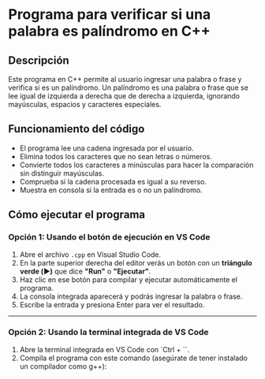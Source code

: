 # Programa para verificar si una palabra es palíndromo en C++

## Descripción

Este programa en C++ permite al usuario ingresar una palabra o frase y verifica si es un palíndromo. Un palíndromo es una palabra o frase que se lee igual de izquierda a derecha que de derecha a izquierda, ignorando mayúsculas, espacios y caracteres especiales.

## Funcionamiento del código

- El programa lee una cadena ingresada por el usuario.
- Elimina todos los caracteres que no sean letras o números.
- Convierte todos los caracteres a minúsculas para hacer la comparación sin distinguir mayúsculas.
- Comprueba si la cadena procesada es igual a su reverso.
- Muestra en consola si la entrada es o no un palíndromo.

## Cómo ejecutar el programa

### Opción 1: Usando el botón de ejecución en VS Code

1. Abre el archivo `.cpp` en Visual Studio Code.
2. En la parte superior derecha del editor verás un botón con un **triángulo verde (▶️)** que dice **"Run"** o **"Ejecutar"**.
3. Haz clic en ese botón para compilar y ejecutar automáticamente el programa.
4. La consola integrada aparecerá y podrás ingresar la palabra o frase.
5. Escribe la entrada y presiona Enter para ver el resultado.

---

### Opción 2: Usando la terminal integrada de VS Code

1. Abre la terminal integrada en VS Code con `Ctrl + \``.
2. Compila el programa con este comando (asegúrate de tener instalado un compilador como g++):

